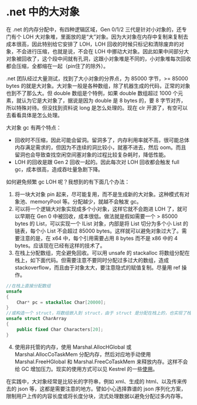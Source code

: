 # .net 中的大对象

在 .net 的内存分配中，有四种逻辑区域，Gen 0/1/2 三代是针对小对象的，还专门有个 LOH 大对象堆，里面放的是“大”对象。因为大对象在内存中复制来复制去成本很高，因此特别给它安排了 LOH，LOH 回收的时候只标记和清除废弃的对象，不会进行压缩，也就是说，不会在 LOH 中挪动大对象。因此如果中间部分大对象被回收了，这个段中间就有孔洞，这跟小对象堆是不同的，小对象堆每次回收都会压缩，全都缩在一起（pin住了的除外）。

.net 团队经过大量测试，找到了大小对象的分界点，为 85000 字节，>= 85000 bytes 的就是大对象。大对象一般是各种数组，除了机器生成的代码，正常的对象也到不了那么大。但 double 数组是个特例，如果 double 数组超过 1000 个元素，就认为它是大对象了，据说是因为 double 是 8 bytes 的，要 8 字节对齐，所以特殊对待。但没找到资料说 long 是怎么处理的。现在 clr 开源了，有空可以去看看具体是怎么处理。

大对象 gc 有两个特点：
* 回收时不压缩，因此可能会留洞。留洞多了，内存利用率就不高，很可能总体内存满足需求的，但因为不连续的洞比较小，就塞不进去，然后 oom。而且留洞也会导致查找空闲空间塞对象的过程比较复杂耗时，降低性能。
* LOH 的回收是跟 Gen 2 回收一起的。因此每次对 LOH 回收都会触发 full gc，成本很高，造成吞吐量急剧下降。

如何避免频繁 gc LOH 呢？我想到的有下面几个办法：

1. 将一块大对象 pin 起来，尽可能复用，而不是生成新的大对象。这种模式有对象池、memoryPool 等。分配越少，就越不会触发 gc。
2. 可以将一个逻辑大对象实现成多个小对象，这样它就不会跑进 LOH 了，就可以早期在 Gen 0 中被回收，成本很低。做法就是假如需要一个 > 85000 bytes 的 List，可以实现一个 IList 对象，内部是将 List 切分为多个小 List 的链表，每个小 List 不会超过 85000 bytes。这样就可以避免对象过大了。需要注意的是，在 x64 中，每个引用需要占用 8 bytes 而不是 x86 中的 4 bytes。应该现在已经有这样的技术了。
3. 在栈上分配数组，完全避免回收。可以用 unsafe 的 stackalloc 将数组分配在栈上，如下面代码。但需要注意不要同时分配过多过大的数组，造成 stackoverflow，而且由于对象太大，要注意隐式的赋值复制。尽量用 ref 操作。

```csharp
//在栈上直接分配数组
unsafe
{
    Char* pc = stackalloc Char[20000];
}
//或构造一个 struct，将数组嵌入到 struct，由于 struct 是分配在栈上的，也实现了栈上分配数组
unsafe struct CharArray
{
    public fixed Char Characters[20];
}
```
4. 使用非托管的内存，使用 Marshal.AllocHGlobal 或 Marshal.AllocCoTaskMem 分配内存，然后对应地手动使用 Marshal.FreeHGlobal 和 Marshal.FreeCoTaskMem 来释放内存。这样不会给 GC 增加压力。现实的使用方式可以见 Kestrel 的一些[使用](https://github.com/aspnet/KestrelHttpServer/search?utf8=%E2%9C%93&q=Marshal.Alloc&type=)。

在实践中，大对象经常是比较长的字符串，例如 xml、生成的 html、以及传来传去的 json 等，这都是需要注意的地方。譬如小心选择靠谱的 json 序列化方案，限制用户上传的内容长度或将长度分块，流式处理数据以避免分配过多内存等。  
